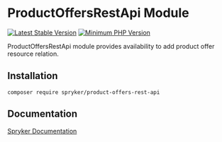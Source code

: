 # ProductOffersRestApi Module
[![Latest Stable Version](https://poser.pugx.org/spryker/product-offers-rest-api/v/stable.svg)](https://packagist.org/packages/spryker/product-offers-rest-api)
[![Minimum PHP Version](https://img.shields.io/badge/php-%3E%3D%208.0-8892BF.svg)](https://php.net/)

ProductOffersRestApi module provides availability to add product offer resource relation.

## Installation

```
composer require spryker/product-offers-rest-api
```

## Documentation

[Spryker Documentation](https://docs.spryker.com)
